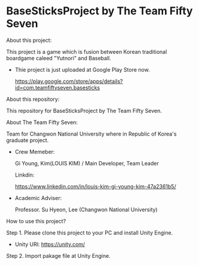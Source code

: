# BaseSticksProject by The Team Fifty Seven

About this project:

This project is a game which is fusion between Korean traditional boardgame caleed "Yutnori" and Baseball.

 - Thie project is just uploaded at Google Play Store now.
 
   https://play.google.com/store/apps/details?id=com.teamfiftyseven.basesticks


About this repository:

This repository for BaseSticksProject by The Team Fifty Seven.

About The Team Fifty Seven:

Team for Changwon National University where in Republic of Korea's graduate project.

- Crew Memeber:

  Gi Young, Kim(LOUIS KIM) / Main Developer, Team Leader
  
  Linkdin:
  
  https://www.linkedin.com/in/louis-kim-gi-young-kim-47a2361b5/
  
- Academic Adviser:

  Professor. Su Hyeon, Lee (Changwon National University)
  
 How to use this project?
  
 Step 1. Please clone this project to your PC and install Unity Engine.
 
 - Unity URl:
   https://unity.com/
 
 Step 2. Import pakage file at Unity Engine.
